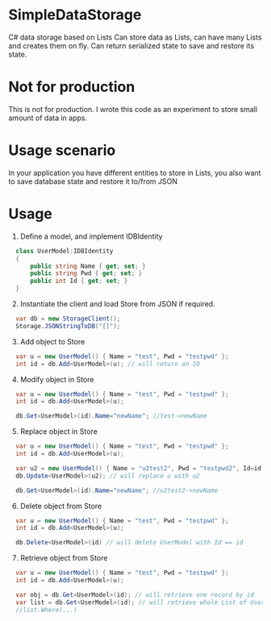 # SimpleDataStorage

C# data storage based on Lists<YourType>
Can store data as Lists<YourType>, can have many Lists and creates them on fly.
Can return serialized state to save and restore its state.

# Not for production

This is not for production. I wrote this code as an experiment to store small amount of data in apps.

# Usage scenario

In your application you have different entities to store in Lists, you also want to save database state and restore it to/from JSON

# Usage

1. Define a model, and implement IDBIdentity

```c#
  class UserModel:IDBIdentity
  {
      public string Name { get; set; }
      public string Pwd { get; set; }
      public int Id { get; set; }
  }
```

2. Instantiate the client and load Store from JSON if required.

```c#
  var db = new StorageClient();
  Storage.JSONStringToDB("[]");
```

3. Add object to Store

```c#
  var u = new UserModel() { Name = "test", Pwd = "testpwd" };
  int id = db.Add<UserModel>(u); // will return an ID
```

4. Modify object in Store

```c#
  var u = new UserModel() { Name = "test", Pwd = "testpwd" };
  int id = db.Add<UserModel>(u);

  db.Get<UserModel>(id).Name="newName"; //test->newName
```

5. Replace object in Store

```c#
  var u = new UserModel() { Name = "test", Pwd = "testpwd" };
  int id = db.Add<UserModel>(u);

  var u2 = new UserModel() { Name = "u2test2", Pwd = "testpwd2", Id=id }; // Id is important!
  db.Update<UserModel>(u2); // will replace u with u2

  db.Get<UserModel>(id).Name="newName"; //u2test2->newName
```

6. Delete object from Store

```c#
  var u = new UserModel() { Name = "test", Pwd = "testpwd" };
  int id = db.Add<UserModel>(u);

  db.Delete<UserModel>(id) // will delete UserModel with Id == id
```

7. Retrieve object from Store

```c#
  var u = new UserModel() { Name = "test", Pwd = "testpwd" };
  int id = db.Add<UserModel>(u);

  var obj = db.Get<UserModel>(id); // will retrieve one record by id
  var list = db.Get<UserModel>(id); // will retrieve whole List of UserModel
  //list.Where(...)
```
